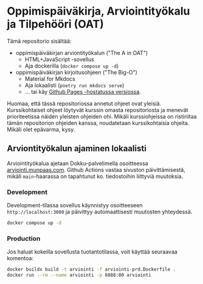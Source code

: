 # Oppimispäiväkirja, Arviointityökalu ja Tilpehööri (OAT)

Tämä repositorio sisältää:

* oppimispäiväkirjan arviontityökalun ("The A in OAT")
    * HTML+JavaScript -sovellus
    * Aja dockerilla (`docker compose up -d`)
* oppimispäiväkirjan kirjoitusohjeen ("The Big-O")
    * Material for Mkdocs
    * Aja lokaalisti (`poetry run mkdocs serve`)
    * ... tai käy [Github Pages -hostatussa versiossa](https://sourander.github.io/oat).
 
Huomaa, että tässä repositoriossa annetut ohjeet ovat yleisiä. Kurssikohtaiset ohjeet löytyvät kurssin omasta repositoriosta ja menevät prioriteetissa näiden yleisten ohjeiden ohi. Mikäli kurssiohjeissa on ristiriitaa tämän repositorion ohjeiden kanssa, noudatetaan kurssikohtaisia ohjeita. Mikäli olet epävarma, kysy.


## Arviontityökalun ajaminen lokaalisti

Arviointityökalua ajetaan Dokku-palvelimella osoitteessa [arviointi.munpaas.com](https://arviointi.munpaas.com). Github Actions vastaa sivuston päivittämisestä, mikäli `main`-haarassa on tapahtunut ko. tiedostoihin liittyviä muutoksia.

### Development

Development-tilassa sovellus käynnistyy osoitteeseen `http://localhost:3000` ja päivittyy automaattisesti muutosten yhteydessä.

```bash
docker compose up -d
```

### Production

Jos haluat kokeilla sovellusta tuotantotilassa, voit käyttää seuraavaa komentoa:

```bash
docker buildx build -t arviointi -f arviointi-prd.Dockerfile .
docker run --rm --name arviointi -p 8888:80 arviointi
```
